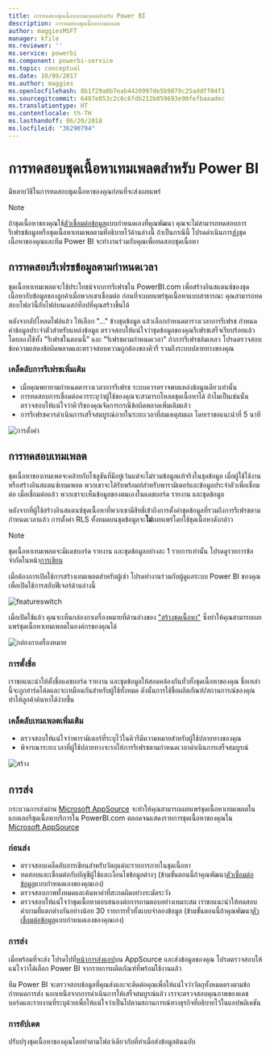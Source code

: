 ```yaml
---
title: การทดสอบชุดเนื้อหาเทมเพลตสำหรับ Power BI
description: การทดสอบชุดเนื้อหาเทมเพลต
author: maggiesMSFT
manager: kfile
ms.reviewer: ''
ms.service: powerbi
ms.component: powerbi-service
ms.topic: conceptual
ms.date: 10/09/2017
ms.author: maggies
ms.openlocfilehash: 8b1f29a0b7eab4420997de5b9879c25addff04f1
ms.sourcegitcommit: 6407e053c2c6c6fdb212b059693e90fefbaaadec
ms.translationtype: HT
ms.contentlocale: th-TH
ms.lasthandoff: 06/20/2018
ms.locfileid: "36290794"
---
```

# <a name="testing-template-content-packs-for-power-bi"></a>การทดสอบชุดเนื้อหาเทมเพลตสำหรับ Power BI
มีหลายวิธีในการทดสอบชุดเนื้อหาของคุณก่อนที่จะส่งเผยแพร่  

> [!NOTE]
> ถ้าชุดเนื้อหาของคุณใช้[ตัวเชื่อมต่อข้อมูล](https://aka.ms/DataConnectors)แบบกำหนดเองที่คุณพัฒนา คุณจะไม่สามารถทดสอบการรีเฟรชข้อมูลหรือชุดเนื้อหาเทมเพลตามที่อธิบายไว้ด้านล่างนี้ ถ้าเป็นกรณีนี้ โปรดดำเนินการ[ส่ง](#submission)ชุดเนื้อหาของคุณและทีม Power BI จะทำงานร่วมกับคุณเพื่อทดสอบชุดเนื้อหา
> 
> 

## <a name="testing-scheduled-data-refresh"></a>การทดสอบรีเฟรชข้อมูลตามกำหนดเวลา
ชุดเนื้อหาเทมเพลตจะใช้ประโยชน์จากการรีเฟรชใน PowerBI.com เพื่อสร้างอินสแตนซ์ของชุดเนื้อหากับข้อมูลของลูกค้าเมื่อพวกเขาเชื่อมต่อ ก่อนที่จะเผยแพร่ชุดเนื้อหาแบบสาธารณะ คุณสามารถทดสอบโฟลว์นี้กับไฟล์บนเดสก์ท็อปที่คุณสร้างขึ้นได้

หลังจากอัปโหลดไฟล์แล้ว ให้เลือก "..." ข้างชุดข้อมูล แล้วเลือกกำหนดตารางเวลาการรีเฟรช กำหนดค่าข้อมูลประจำตัวสำหรับแหล่งข้อมูล ตรวจสอบให้แน่ใจว่าชุดข้อมูลของคุณรีเฟรชเสร็จเรียบร้อยแล้วโดยลองใช้ทั้ง "รีเฟรชในตอนนี้" และ "รีเฟรชตามกำหนดเวลา" ถ้าการรีเฟรชล้มเหลว โปรดตรวจสอบข้อความแสดงข้อผิดพลาดและตรวจสอบความถูกต้องของคิวรี รวมถึงระบบปลายทางของคุณ

### <a name="additional-refresh-tips"></a>เคล็ดลับการรีเฟรชเพิ่มเติม
* เมื่อคุณพยายามกำหนดตารางเวลาการรีเฟรช ระบบควรตรวจพบแหล่งข้อมูลเดียวเท่านั้น  
* การทดสอบการเชื่อมต่อควรระบุว่าผู้ใช้ของคุณจะสามารถโหลดชุดเนื้อหาได้ ถ้าไมเป็นเช่นนั้น ตรวจสอบให้แน่ใจว่าคิวรีของคุณจัดการกรณีข้อผิดพลาดเพิ่มเติมแล้ว  
* การรีเฟรชควรดำเนินการเสร็จสมบูรณ์ภายในระยะเวลาที่สมเหตุสมผล โดยเราขอแนะนำที่ 5 นาที  

![การตั้งค่า](media/template-content-pack-testing/scheduledrefresh.png)

<a name="templates"></a>

## <a name="testing-templates"></a>การทดสอบเทมเพลต
ชุดเนื้อหาของเทมเพลจะคล้ายกับโซลูชันที่มีอยู่เว้นแต่จะไม่รวมข้อมูลแท้จริงในชุดข้อมูล เมื่อผู้ใช้ใช้งานหรือสร้างอินสแตนซ์เทมเพลต พวกเขาจะได้รับพร้อมท์สำหรับพารามิเตอร์และข้อมูลประจำตัวเพื่อเชื่อมต่อ เมื่อเชื่อมต่อแล้ว พวกเขาจะเห็นข้อมูลของตนเองในแดชบอร์ด รายงาน และชุดข้อมูล 

หลังจากที่ผู้ใช้สร้างอินสแตนซ์ชุดเนื้อหาที่พวกเขามีสิทธิ์เข้าถึงการตั้งค่าชุดข้อมูลที่รวมถึงการรีเฟรชตามกำหนดเวลาแล้ว การตั้งค่า RLS ทั้งหมดบนชุดข้อมูลจะ**ไม่**เผยแพร่โดยใช้ชุดเนื้อหาดังกล่าว  

> [!NOTE]
> ชุดเนื้อหาเทมเพลตจะมีแดชบอร์ด รายงาน และชุดข้อมูลอย่างละ 1 รายการเท่านั้น โปรดดูรายการข้อจำกัดในหน้า[การเขียน](template-content-pack-authoring.md#restrictions) 
> 
> 

เมื่อต้องการเปิดใช้การสร้างเทมเพลตสำหรับผู้เช่า โปรดทำงานร่วมกับผู้ดูแลระบบ Power BI ของคุณเพื่อเปิดใช้การสลับฟีเจอร์ด้านล่างนี้ 

![featureswitch](media/template-content-pack-testing/featureswitch.png)

เมื่อเปิดใช้แล้ว คุณจะเห็นกล่องกาเครื่องหมายที่ด้านล่างของ ["สร้างชุดเนื้อหา"](https://app.powerbi.com/groups/me/publish-content/) ซึ่งทำให้คุณสามารถเผยแพร่ชุดเนื้อหาเทมเพลตในองค์กรของคุณได้ 

![กล่องกาเครื่องหมาย](media/template-content-pack-testing/checkbox.png)

### <a name="naming"></a>การตั้งชื่อ
เราขอแนะนำให้ตั้งชื่อแดชบอร์ด รายงาน และชุดข้อมูลให้สอดคล้องกันทั่วทั้งชุดเนื้อหาของคุณ ชื่อเหล่านี้จะถูกฮาร์ดโค้ดและจะเหมือนกันสำหรับผู้ใช้ทั้งหมด ดังนั้นการใช้ชื่อผลิตภัณฑ์/สถานการณ์ของคุณทำให้ลูกค้าค้นหาได้ง่ายขึ้น

### <a name="additional-template-tips"></a>เคล็ดลับเทมเพลตเพิ่มเติม
* ตรวจสอบให้แน่ใจว่าพารามิเตอร์ที่ระบุไว้ในคิวรีมีความหมายสำหรับผู้ใช้ปลายทางของคุณ
* พิจารณาระยะเวลาที่ผู้ใช้ปลายทางจะรอให้การรีเฟรชตามกำหนดเวลาดำเนินการเสร็จสมบูรณ์

![สร้าง](media/template-content-pack-testing/createtemplate.png)

<a name="submission"></a>

## <a name="submission"></a>การส่ง
กระบวนการส่งผ่าน [Microsoft AppSource](https://appsource.microsoft.com/en-us/partners/list-an-app) จะทำให้คุณสามารถเผยแพร่ชุดเนื้อหาเทมเพลตในแกลเลอรีชุดเนื้อหาบริการใน PowerBI.com ตลอดจนแสดงรายการชุดเนื้อหาของคุณใน [Microsoft AppSource](http://appsource.microsoft.com)

### <a name="before-submission"></a>ก่อนส่ง
* ตรวจสอบเคล็ดลับการเขียนสำหรับวัตถุแต่ละรายการภายในชุดเนื้อหา
* ทดสอบและเชื่อมต่อกับบัญชีผู้ใช้และเงื่อนไขข้อมูลต่างๆ (ข้ามขั้นตอนนี้ถ้าคุณพัฒนา[ตัวเชื่อมต่อข้อมูล](https://aka.ms/DataConnectors)แบบกำหนดเองของคุณเอง)
* ตรวจสอบภาพทั้งหมดและค้นหาคำที่สะกดผิดอย่างระมัดระวัง
* ตรวจสอบให้แน่ใจว่าชุดเนื้อหาตอบสนองต่อการถามตอบอย่างเหมาะสม เราขอแนะนำให้ทดสอบคำถามที่แตกต่างกันอย่างน้อย 30 รายการทั่วทั้งแบบจำลองข้อมูล (ข้ามขั้นตอนนี้ถ้าคุณพัฒนา[ตัวเชื่อมต่อข้อมูล](https://aka.ms/DataConnectors)แบบกำหนดเองของคุณเอง)

### <a name="submission"></a>การส่ง
เมื่อพร้อมที่จะส่ง โปรดไปที่[หน้าการส่งแอป](https://appsource.microsoft.com/en-us/partners/list-an-app)บน AppSource และส่งข้อมูลของคุณ โปรดตรวจสอบให้แน่ใจว่าได้เลือก Power BI จากรายการผลิตภัณฑ์ที่พร้อมใช้งานแล้ว

ทีม Power BI จะตรวจสอบข้อมูลที่คุณส่งและจะติดต่อคุณเพื่อให้แน่ใจว่าวัตถุทั้งหมดตรงตามข้อกำหนดการส่ง นอกเหนือจากการดำเนินการให้เสร็จสมบูรณ์แล้ว เราจะตรวจสอบคุณภาพของแดชบอร์ดและรายงานที่ระบุด้วยเพื่อให้แน่ใจว่าเป็นไปตามสถานการณ์ทางธุรกิจที่อธิบายไว้ในแอปพลิเคชัน

### <a name="updates"></a>การอัปเดต
ปรับปรุงชุดเนื้อหาของคุณโดยทำตามโฟลว์เดียวกับที่ทำเมื่อส่งข้อมูลต้นฉบับ 

